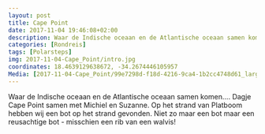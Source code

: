```yaml
---
layout: post
title: Cape Point 
date: 2017-11-04 19:46:08+02:00
description: Waar de Indische oceaan en de Atlantische oceaan samen komen.... Dagje Cape Point samen met Michiel en Suzanne. 
categories: [Rondreis]
tags: [Polarsteps]
img: 2017-11-04-Cape_Point/intro.jpg
coordinates: 18.4639129638672, -34.2674446105957
Media: [2017-11-04-Cape_Point/99e7298d-f18d-4216-9ca4-1b2cc4748d61_large_image.jpg, 2017-11-04-Cape_Point/c0a729a8-b75a-4033-82c8-8335fd165314_large_image.jpg, 2017-11-04-Cape_Point/9d31b4c5-d4ba-4894-8238-bba3079c5965_large_image.jpg, 2017-11-04-Cape_Point/df8257fc-c24f-4a60-8d84-de521e1df0d6_large_image.jpg, 2017-11-04-Cape_Point/2e393174-ee73-4ad3-8a34-a63bd6589eda_large_image.jpg, 2017-11-04-Cape_Point/b719a551-b7e4-46d3-bad3-94eda1562249_large_image.jpg, 2017-11-04-Cape_Point/110cb378-9ac0-41bf-b5b6-60fd318240a5_large_image.jpg, 2017-11-04-Cape_Point/65de1b31-639c-424b-a7f8-92b6ffacf77f_large_image.jpg]
---
```

Waar de Indische oceaan en de Atlantische oceaan samen komen.... Dagje Cape Point samen met Michiel en Suzanne. 
Op het strand van Platboom hebben wij een bot op het strand gevonden. Niet zo maar een bot maar een reusachtige bot - misschien een rib van een walvis! 
